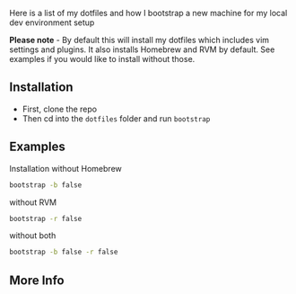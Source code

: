 Here is a list of my dotfiles and how I bootstrap a new machine 
for my local dev environment setup

**Please note** - By default this will install my dotfiles which includes vim settings and
plugins. It also installs Homebrew and RVM by default. See examples if
you would like to install without those.

## Installation ##
  * First, clone the repo
  * Then cd into the `dotfiles` folder and run `bootstrap`

## Examples ##
Installation without Homebrew
```bash
bootstrap -b false
```

without RVM
```bash
bootstrap -r false
```

without both
```bash
bootstrap -b false -r false
```

## More Info ##
